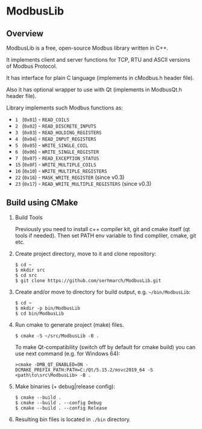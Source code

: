 # ModbusLib

## Overview

ModbusLib is a free, open-source Modbus library written in C++. 

It implements client and server functions for TCP, RTU and ASCII versions of Modbus Protocol.

It has interface for plain C language (implements in cModbus.h header file).

Also it has optional wrapper to use with Qt (implements in ModbusQt.h header file).

Library implements such Modbus functions as:
* `1 ` (`0x01`) - `READ_COILS`
* `2 ` (`0x02`) - `READ_DISCRETE_INPUTS`
* `3 ` (`0x03`) - `READ_HOLDING_REGISTERS`
* `4 ` (`0x04`) - `READ_INPUT_REGISTERS`
* `5 ` (`0x05`) - `WRITE_SINGLE_COIL`
* `6 ` (`0x06`) - `WRITE_SINGLE_REGISTER`
* `7 ` (`0x07`) - `READ_EXCEPTION_STATUS`
* `15` (`0x0F`) - `WRITE_MULTIPLE_COILS`
* `16` (`0x10`) - `WRITE_MULTIPLE_REGISTERS`
* `22` (`0x16`) - `MASK_WRITE_REGISTER` (since v0.3)
* `23` (`0x17`) - `READ_WRITE_MULTIPLE_REGISTERS` (since v0.3)

## Build using CMake

1.  Build Tools

    Previously you need to install c++ compiler kit, git and cmake itself (qt tools if needed).
    Then set PATH env variable to find compliler, cmake, git etc.

2.  Create project directory, move to it and clone repository:
    ```console
    $ cd ~
    $ mkdir src
    $ cd src
    $ git clone https://github.com/serhmarch/ModbusLib.git
    ```
3.  Create and/or move to directory for build output, e.g. `~/bin/ModbusLib`:
    ```console
    $ cd ~
    $ mkdir -p bin/ModbusLib
    $ cd bin/ModbusLib
    ```
4.  Run cmake to generate project (make) files.
    ```console
    $ cmake -S ~/src/ModbusLib -B .
    ```
    To make Qt-compatibility (switch off by default for cmake build) you can use next command (e.g. for Windows 64):
    ```console
    >cmake -DMB_QT_ENABLED=ON -DCMAKE_PREFIX_PATH:PATH=C:/Qt/5.15.2/msvc2019_64 -S <path\to\src\ModbusLib> -B .
    ```
5.  Make binaries (+ debug|release config):
    ```console
    $ cmake --build .
    $ cmake --build . --config Debug
    $ cmake --build . --config Release
    ```    
    
6.  Resulting bin files is located in `./bin` directory.
